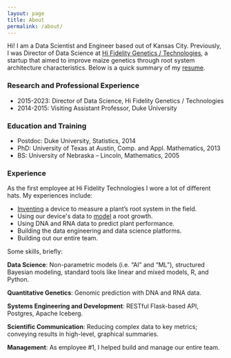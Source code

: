 ```yaml
---
layout: page
title: About
permalink: /about/
---
```



Hi!  I am a Data Scientist and Engineer based out of Kansas City.
Previously, I was Director of Data Science at [Hi Fidelity Genetics /
Technologies](https://www.hifidelitytechnologies.com/), a startup that
aimed to improve maize genetics through root system architecture
characteristics.  Below is a quick summary of my
[resume](/pdfs/jesse-windle-resume-2301-v4.pdf).


### Research and Professional Experience

- 2015-2023: Director of Data Science, Hi Fidelity Genetics /
  Technologies
- 2014-2015: Visiting Assistant Professor, Duke University


### Education and Training

- Postdoc: Duke University, Statistics, 2014
- PhD: University of Texas at Austin, Comp. and Appl. Mathematics, 2013
- BS: University of Nebraska – Lincoln, Mathematics, 2005
		
### Experience
		
As the first employee at Hi Fidelity Technologies I wore a lot of
different hats.  My experiences include:
		
- [Inventing](https://patents.google.com/patent/US11293910B2/) a device to measure a plant’s root system in the field.
- Using our device's data to [model](../2023/07/26/rootmodel.html) a root growth.
- Using DNA and RNA data to predict plant performance.
- Building the data engineering and data science platforms.
- Building out our entire team.
		
		
Some skills, briefly:
		
**Data Science**: Non-parametric models (i.e. “AI” and “ML”), structured
Bayesian modeling, standard tools like linear and mixed models, R, and
Python.
		
**Quantitative Genetics**: Genomic prediction with DNA and RNA data.
		
**Systems Engineering and Development**: RESTful Flask-based API,
Postgres, Apache Iceberg.
		
**Scientific Communication**: Reducing complex data to key metrics;
conveying results in high-level, graphical summaries.
		
**Management**: As employee #1, I helped build and manage our entire team.
		
